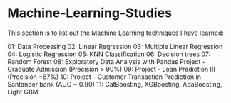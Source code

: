 # Machine-Learning-Studies

This section is to list out the Machine Learning techniques I have learned:

01: Data Processing
02: Linear Regression
03: Multiple Linear Regression
04: Logistic Regression
05: KNN Classification
06: Decision trees 
07: Random Forest 
08: Exploratory Data Analysis with Pandas
    Project - Graduate Admission (Precision > 90%)
09: Project - Loan Prediction III (Precision ~87%) 
10: Project - Customer Transaction Prediction in Santander bank (AUC ~ 0.90)
11: CatBoosting, XGBoosting, AdaBoosting, Light GBM
